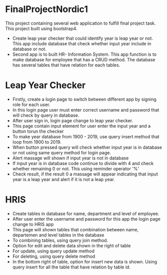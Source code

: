 # FinalProjectNordic1
This project containing several web application to fulfill final project task. This project built using bootstrap4.
- Create leap year checker that could identify year is leap year or not. This app include database that check whether input year include in   database or not.
- Second app is to built HR- Information System. This app function is to make database for employee that has a CRUD method. The database     has several tables that have relation for each tables. 

# Leap Year Checker
- Firstly, create a login page to switch between different app by signing role for each user.
- In this login page user must enter correct username and password that will check by query in database.
- After user sign in, login page change to leap year checker.
- This page contain input element for user enter the input year and a button torun the checker
- To make year database from 1900 - 2019, use query insert method that loop from 1900 to 2019.
- When button pressed query will check whether input year is in database or not using same query method for login page.
- Alert massage will shown if input year is not in database
- If input year is in database code continue to divide with 4 and check whether remaining 0 or not. This using reminder operator '%'
- Check result, if the result 0 a massage will appear indicating that input year is a leap year and alert if it is not a leap year.

# HRIS
- Create tables in database for name, department and level of employee.
- After user enter the username and password for this app the login page change to HRIS app
- This page will shown tables that combination between name, departemen and level tables in the database
- To combining tables, using query join method.
- Option for edit and delete data shown in the right of table
- For update, using query update method
- For deleting, using query delete method
- In the bottom right of table, option for insert new data is shown. Using query insert for all the table that have relation by table id.
  
